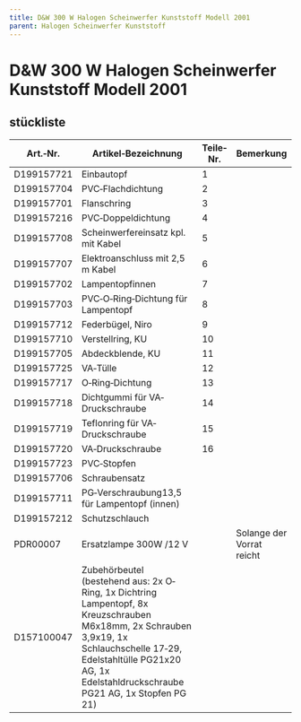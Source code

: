 ```yaml
---
title: D&W 300 W Halogen Scheinwerfer Kunststoff Modell 2001
parent: Halogen Scheinwerfer Kunststoff
---
```


# D&W 300 W Halogen Scheinwerfer Kunststoff Modell 2001

## stückliste

|Art.‐Nr.|Artikel‐Bezeichnung|Teile‐Nr.|Bemerkung|
|---|---|---|---|
|D199157721|Einbautopf|1| |
|D199157704|PVC‐Flachdichtung|2| |
|D199157701|Flanschring|3| |
|D199157216|PVC‐Doppeldichtung|4| |
|D199157708|Scheinwerfereinsatz kpl. mit Kabel|5| |
|D199157707|Elektroanschluss mit 2,5 m Kabel|6| |
|D199157702|Lampentopfinnen|7| |
|D199157703|PVC‐O‐Ring‐Dichtung für Lampentopf|8| |
|D199157712|Federbügel, Niro|9| |
|D199157710|Verstellring, KU|10| |
|D199157705|Abdeckblende, KU|11| |
|D199157725|VA‐Tülle|12| |
|D199157717|O‐Ring‐Dichtung|13| |
|D199157718|Dichtgummi für VA‐Druckschraube|14| |
|D199157719|Teflonring für VA‐Druckschraube|15| |
|D199157720|VA‐Druckschraube|16| |
|D199157723|PVC‐Stopfen| | |
|D199157706|Schraubensatz| | |
|D199157711|PG‐Verschraubung13,5 für Lampentopf (innen)| | |
|D199157212|Schutzschlauch| | |
|PDR00007|Ersatzlampe 300W /12 V| |Solange der Vorrat reicht|
|D157100047|Zubehörbeutel (bestehend aus: 2x O‐Ring, 1x Dichtring Lampentopf, 8x Kreuzschrauben M6x18mm, 2x Schrauben 3,9x19, 1x Schlauchschelle 17‐29, Edelstahltülle PG21x20 AG, 1x Edelstahldruckschraube PG21 AG, 1x Stopfen PG 21)| | |
